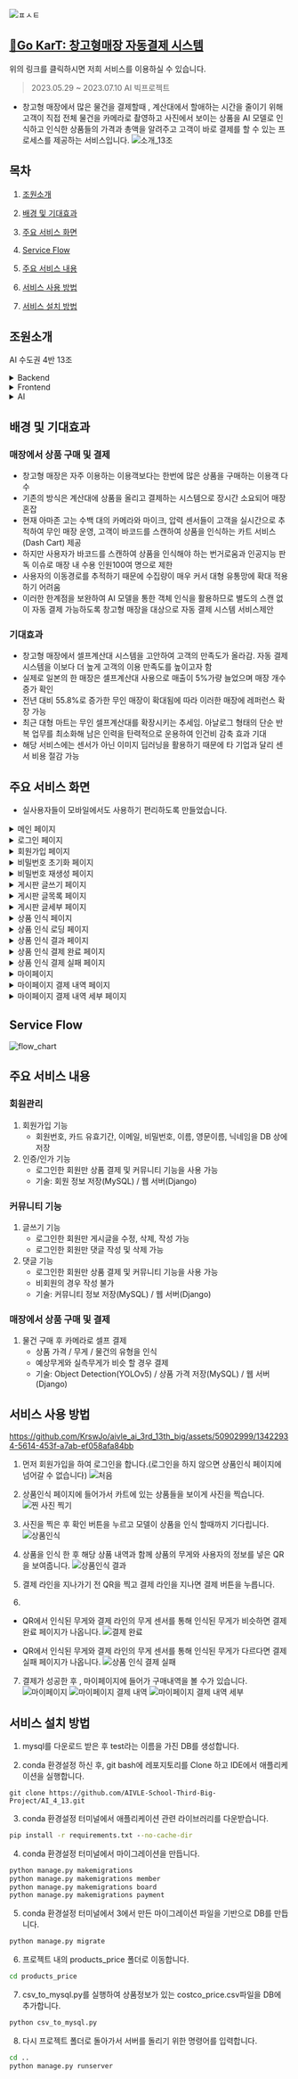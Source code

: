 ![ㅍㅅㅌ](https://github.com/KrswJo/aivle_ai_3rd_13th_big/assets/50902999/30f5226f-530f-4e13-b7a9-429faf020041)
## [🛒Go KarT: 창고형매장 자동결제 시스템](http://3.34.120.17:8000/ )
위의 링크를 클릭하시면 저희 서비스를 이용하실 수 있습니다.
>2023.05.29 ~ 2023.07.10 AI 빅프로젝트
-  창고형 매장에서 많은 물건을 결제할때 , 계산대에서 할애하는 시간을 줄이기 위해 고객이 직접 전체 물건을 카메라로 촬영하고 사진에서 보이는 상품을 AI 모델로 인식하고 인식한 상품들의 가격과 총액을 알려주고 고객이 바로 결제를 할 수 있는 프로세스를 제공하는 서비스입니다.
![소개_13조](https://github.com/KrswJo/aivle_ai_3rd_13th_big/assets/50902999/788e79de-616a-4f00-9b92-6af92e553652)

## 목차

1. [조원소개](#조원소개)   

2. [배경 및 기대효과](#배경-및-기대효과)   

3. [주요 서비스 화면](#주요-서비스-화면)   

4. [Service Flow](#Service-Flow) 

5. [주요 서비스 내용](#주요-서비스-내용)

6. [서비스 사용 방법](#서비스-사용-방법)

7. [서비스 설치 방법](#서비스-설치-방법)


## 조원소개
AI 수도권 4반 13조
<details><summary>Backend
</summary>

*신동화, 정광근(조장), 정인환*
</details>
<details><summary>Frontend
</summary>

*조승우, 장지해*
</details>
<details><summary>AI
</summary>

*이영진, 김소망*
</details>

## 배경 및 기대효과
### 매장에서 상품 구매 및 결제
- 창고형 매장은 자주 이용하는 이용객보다는 한번에 많은 상품을 구매하는 이용객 다수 
- 기존의 방식은 계산대에 상품을 올리고 결제하는 시스템으로 장시간 소요되어 매장 혼잡
- 현재 아마존 고는 수백 대의 카메라와 마이크, 압력 센서들이 고객을 실시간으로 추적하여 무인 매장 운영, 고객이 바코드를 스캔하여 상품을 인식하는 카트 서비스(Dash Cart) 제공
- 하지만 사용자가 바코드를 스캔하여 상품을 인식해야 하는 번거로움과 인공지능 판독 이슈로 매장 내 수용 인원100여 명으로 제한
- 사용자의 이동경로를 추적하기 때문에 수집량이 매우 커서 대형 유통망에 확대 적용하기 어려움
- 이러한 한계점을 보완하여 AI 모델을 통한 객체 인식을 활용하므로 별도의 스캔 없이 자동 결제 가능하도록 창고형 매장을 대상으로 자동 결제 시스템 서비스제안

### 기대효과
- 창고형 매장에서 셀프계산대 시스템을 고안하여 고객의 만족도가 올라감. 자동 결제 시스템을 이보다 더 높게 고객의 이용 만족도를 높이고자 함 
- 실제로 일본의 한 매장은 셀프계산대 사용으로 매출이 5%가량 늘었으며 매장 개수 증가 확인 
- 전년 대비 55.8%로 증가한 무인 매장이 확대됨에 따라 이러한 매장에 레퍼런스 확장 가능 
- 최근 대형 마트는 무인 셀프계산대를 확장시키는 추세임. 아날로그 형태의 단순 반복 업무를 최소화해 남은 인력을 탄력적으로 운용하여 인건비 감축 효과 기대 
- 해당 서비스에는 센서가 아닌 이미지 딥러닝을 활용하기 때문에 타 기업과 달리 센서 비용 절감 가능 

## 주요 서비스 화면
-  실사용자들이 모바일에서도 사용하기 편리하도록 만들었습니다.
<details><summary>메인 페이지
</summary>

![메인](https://github.com/KrswJo/aivle_ai_3rd_13th_big/assets/50902999/a59c233e-4bfe-438f-8b09-ce90ff5beea4)
</details>

<details><summary>로그인 페이지
</summary>

![로그인](https://github.com/KrswJo/aivle_ai_3rd_13th_big/assets/50902999/239870db-358b-4762-b7c0-c9b5bd853633)
</details>

<details><summary>회원가입 페이지
</summary>

![회원가입](https://github.com/KrswJo/aivle_ai_3rd_13th_big/assets/50902999/c93c293d-41fb-41ad-96c2-e9c415970a5f)
</details>

<details><summary>비밀번호 초기화 페이지
</summary>

![비밀번호 초기화](https://github.com/KrswJo/aivle_ai_3rd_13th_big/assets/50902999/09407625-623c-42f9-ad67-5d48b5939718)
</details>

<details><summary>비밀번호 재생성 페이지
</summary>

![새로운비밀번호](https://github.com/KrswJo/aivle_ai_3rd_13th_big/assets/50902999/8247bc07-d0dc-4d22-98d9-60e512cc4c20)
</details>

<details><summary>게시판 글쓰기 페이지
</summary>

![새글쓰기](https://github.com/KrswJo/aivle_ai_3rd_13th_big/assets/50902999/d64162e4-1997-4302-8222-88ad20da6760)
</details>

<details><summary>게시판 글목록 페이지
</summary>

![글목록](https://github.com/KrswJo/aivle_ai_3rd_13th_big/assets/50902999/2b5aad34-1d63-499b-9c3e-dbb13208a96a)
</details>

<details><summary>게시판 글세부 페이지
</summary>

![글자세히](https://github.com/KrswJo/aivle_ai_3rd_13th_big/assets/50902999/9c769b60-cb6d-4ca4-87c1-55f53e1aa628)
</details>

<details><summary>상품 인식 페이지
</summary>

![사진찍기](https://github.com/KrswJo/aivle_ai_3rd_13th_big/assets/50902999/91389132-99ea-444a-ad7a-f6d7ad80b257)
![사진 찍기 확인](https://github.com/KrswJo/aivle_ai_3rd_13th_big/assets/50902999/0d5fae57-d6ab-463f-91a4-b30f10864311)
</details>

<details><summary>상품 인식 로딩 페이지
</summary>

![로딩](https://github.com/KrswJo/aivle_ai_3rd_13th_big/assets/50902999/c83c8ef0-86b1-4d28-b4ec-3e44588ac0d9)
</details>

<details><summary>상품 인식 결과 페이지
</summary>

![상품 인식 내역](https://github.com/KrswJo/aivle_ai_3rd_13th_big/assets/50902999/d1a0327d-11bb-491a-a287-18f8e9564e7f)
</details>

<details><summary>상품 인식 결제 완료 페이지
</summary>

![상품 인식 결제 완료](https://github.com/KrswJo/aivle_ai_3rd_13th_big/assets/50902999/6f69ef9f-ea6b-448a-bc21-6eb789090589)
</details>

<details><summary>상품 인식 결제 실패 페이지
</summary>

![상품 인식 결제 실패](https://github.com/KrswJo/aivle_ai_3rd_13th_big/assets/50902999/974faf3c-efe7-4c83-907e-7b27fb96dd75)
</details>

<details><summary>마이페이지
</summary>

![마이페이지](https://github.com/KrswJo/aivle_ai_3rd_13th_big/assets/50902999/4aa3d8ef-904f-430d-9d34-7a00a6322733)
</details>

<details><summary>마이페이지 결제 내역 페이지
</summary>

![마이페이지 결제 내역](https://github.com/KrswJo/aivle_ai_3rd_13th_big/assets/50902999/7d77452b-8d74-4e2d-90c4-e968bd4f9e25)
</details>

<details><summary>마이페이지 결제 내역 세부 페이지
</summary>

![마이페이지 결제 내역 세부](https://github.com/KrswJo/aivle_ai_3rd_13th_big/assets/50902999/ea417e81-5d85-483e-8787-a8b4c860081c)
</details>

## Service Flow
![flow_chart](https://github.com/KrswJo/aivle_ai_3rd_13th_big/assets/50902999/23bb7382-8d5b-47a8-adaa-229208615d3e)
## 주요 서비스 내용

### 회원관리
1. 회원가입 기능 
    - 회원번호, 카드 유효기간, 이메일, 비밀번호, 이름, 영문이름, 닉네임을 DB 상에 저장 
2. 인증/인가 기능 
    - 로그인한 회원만 상품 결제 및 커뮤니티 기능을 사용 가능 
    - 기술: 회원 정보 저장(MySQL) / 웹 서버(Django) 


### 커뮤니티 기능
1. 글쓰기 기능
    - 로그인한 회원만 게시글을 수정, 삭제, 작성 가능 
    - 로그인한 회원만 댓글 작성 및 삭제 가능 
2. 댓글 기능
    - 로그인한 회원만 상품 결제 및 커뮤니티 기능을 사용 가능 
    - 비회원의 경우 작성 불가 
    - 기술: 커뮤니티 정보 저장(MySQL) / 웹 서버(Django) 

### 매장에서 상품 구매 및 결제
1. 물건 구매 후 카메라로 셀프 결제 
    - 상품 가격 / 무게 / 물건의 유형을 인식 
    - 예상무게와 실측무게가 비슷 할 경우 결제 
    -  기술: Object Detection(YOLOv5) / 상품 가격 저장(MySQL)  / 웹 서버(Django)
## 서비스 사용 방법
https://github.com/KrswJo/aivle_ai_3rd_13th_big/assets/50902999/13422934-5614-453f-a7ab-ef058afa84bb
1. 먼저 회원가입을 하여 로그인을 합니다.(로그인을 하지 않으면 상품인식 페이지에 넘어갈 수 없습니다)
![처음](https://github.com/KrswJo/aivle_ai_3rd_13th_big/assets/50902999/fc813927-ba77-48b4-8b9f-0b717b564ed1)


2. 상품인식 페이지에 들어가서  카트에 있는 상품들을 보이게 사진을 찍습니다.
![찐 사진 찍기](https://github.com/KrswJo/aivle_ai_3rd_13th_big/assets/50902999/8e10fce0-dd3e-4074-84df-99788cdb0733)


3. 사진을 찍은 후 확인 버튼을 누르고 모델이 상품을 인식 할때까지 기다립니다.
![상품인식](https://github.com/KrswJo/aivle_ai_3rd_13th_big/assets/50902999/c745a82d-d40b-4492-852d-8c209d210fe0)


4. 상품을 인식 한 후 해당 상품 내역과 함께 상품의 무게와 사용자의 정보를 넣은 QR을 보여줍니다.
![상품인식 결과](https://github.com/KrswJo/aivle_ai_3rd_13th_big/assets/50902999/d6da19d2-6455-44e3-832a-d89c5bc19572)


5. 결제 라인을 지나가기 전 QR을 찍고 결제 라인을 지나면 결제 버튼을 누릅니다. 


6. 
- QR에서 인식된 무게와 결제 라인의 무게 센서를 통해 인식된 무게가 비슷하면 결제 완료 페이지가 나옵니다.
![결제 완료](https://github.com/KrswJo/aivle_ai_3rd_13th_big/assets/50902999/33ec064a-52a3-494b-b82f-7e6e9715c28d)


-  QR에서 인식된 무게와 결제 라인의 무게 센서를 통해 인식된 무게가 다르다면 결제 실패 페이지가 나옵니다. 
![상품 인식 결제 실패](https://github.com/KrswJo/aivle_ai_3rd_13th_big/assets/50902999/974faf3c-efe7-4c83-907e-7b27fb96dd75)


7. 결제가 성공한 후 , 마이페이지에 들어가 구매내역을 볼 수가 있습니다. 
![마이페이지](https://github.com/KrswJo/aivle_ai_3rd_13th_big/assets/50902999/33bc245e-88de-4963-8dc3-8d8bbc8f9131)
![마이페이지 결제 내역](https://github.com/KrswJo/aivle_ai_3rd_13th_big/assets/50902999/fd52bd27-6378-417d-ae82-dde0e0e6dd22)
![마이페이지 결제 내역 세부](https://github.com/KrswJo/aivle_ai_3rd_13th_big/assets/50902999/4ff25b55-ffe9-42bc-a293-b741098c1dd3)

## 서비스 설치 방법

1. mysql를 다운로드 받은 후 test라는 이름을 가진 DB를 생성합니다.

2. conda 환경설정 하신 후, git bash에 레포지토리를 Clone 하고 IDE에서 애플리케이션을 실행합니다.

```git
git clone https://github.com/AIVLE-School-Third-Big-Project/AI_4_13.git
```
3. conda 환경설정 터미널에서 애플리케이션 관련 라이브러리를 다운받습니다.

```cmd
pip install -r requirements.txt --no-cache-dir
```
4. conda 환경설정 터미널에서 마이그레이션을 만듭니다.

```cmd
python manage.py makemigrations
python manage.py makemigrations member
python manage.py makemigrations board
python manage.py makemigrations payment
```
5. conda 환경설정 터미널에서 3에서 만든 마이그레이션 파일을 기반으로 DB를 만듭니다.

```cmd
python manage.py migrate
```
6. 프로젝트 내의 products_price 폴더로 이동합니다.

```cmd
cd products_price
```
7. csv_to_mysql.py를 실행하여 상품정보가 있는 costco_price.csv파일을 DB에 추가합니다.

```cmd
python csv_to_mysql.py
```
8. 다시 프로젝트 폴더로 돌아가서 서버를 돌리기 위한 명령어를 입력합니다.

```cmd
cd ..
python manage.py runserver
```
